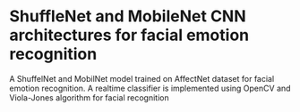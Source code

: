 # ShuffleNet and MobileNet CNN architectures for facial emotion recognition
A ShuffelNet and MobilNet model trained on AffectNet dataset for facial emotion recognition.
A realtime classifier is implemented using OpenCV and Viola-Jones algorithm for facial recognition
